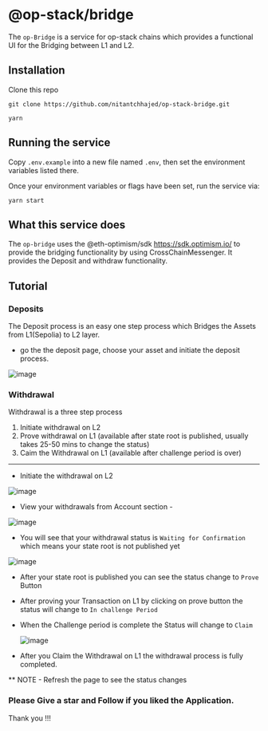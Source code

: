 # @op-stack/bridge

The `op-Bridge` is a service for op-stack chains which provides a functional UI for the Bridging between L1 and L2.

## Installation

Clone this repo

```
git clone https://github.com/nitantchhajed/op-stack-bridge.git

yarn 
```

## Running the service

Copy `.env.example` into a new file named `.env`, then set the environment variables listed there.



Once your environment variables or flags have been set, run the service via:

```
yarn start
```

## What this service does

The `op-bridge` uses the @eth-optimism/sdk https://sdk.optimism.io/ to provide the bridging functionality by using CrossChainMessenger. It provides the Deposit and withdraw functionality.

## Tutorial

### Deposits

The Deposit process is an easy one step process which Bridges the Assets from L1(Sepolia) to L2 layer.
- go the the deposit page, choose your asset and initiate the deposit process.

![image](https://github.com/nitantchhajed/op-stack-bridge/assets/96972634/7fc12271-838d-4948-a276-d400b92bee4c)

### Withdrawal

Withdrawal is a three step process

  1. Initiate withdrawal on L2
  2. Prove withdrawal on L1 (available after state root is published, usually takes 25-50 mins to change the status)
  3. Caim the Withdrawal on L1 (available after challenge period is over)

--------------------------------------------------------------------------------------------------

- Initiate the withdrawal on L2 

![image](https://github.com/nitantchhajed/op-stack-bridge/assets/96972634/2a6a0af7-4175-4cdb-a351-e211e32454ab)


- View your withdrawals from Account section -

 ![image](https://github.com/nitantchhajed/op-stack-bridge/assets/96972634/7b0d1c73-4636-4c7f-8c27-e92b503a3e7a)


- You will see that your withdrawal status is `Waiting for Confirmation` which means your state root is not published yet

![image](https://github.com/nitantchhajed/op-stack-bridge/assets/96972634/8688f68b-a005-4177-acf3-8e5bbd78acf4)


- After your state root is published you can see the status change to `Prove` Button

- After proving your Transaction on L1 by clicking on prove button the status will change to `In challenge Period`

- When the Challenge period is complete the Status will change to `Claim`

  ![image](https://github.com/nitantchhajed/op-stack-bridge/assets/96972634/d5caed48-8a39-4100-be15-560ec871cee8)

- After you Claim the Withdrawal on L1 the withdrawal process is fully completed.

** NOTE - Refresh the page to see the status changes


### Please Give a star and Follow if you liked the Application.

Thank you !!!


